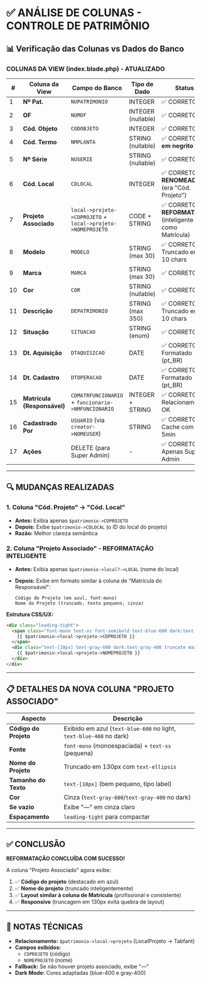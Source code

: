 # ✅ ANÁLISE DE COLUNAS - CONTROLE DE PATRIMÔNIO

## 📊 Verificação das Colunas vs Dados do Banco

### **COLUNAS DA VIEW (index.blade.php) - ATUALIZADO**

| # | Coluna da View | Campo do Banco | Tipo de Dado | Status |
|---|---|---|---|---|
| 1 | **Nº Pat.** | `NUPATRIMONIO` | INTEGER | ✅ CORRETO |
| 2 | **OF** | `NUMOF` | INTEGER (nullable) | ✅ CORRETO |
| 3 | **Cód. Objeto** | `CODOBJETO` | INTEGER | ✅ CORRETO |
| 4 | **Cód. Termo** | `NMPLANTA` | STRING (nullable) | ✅ CORRETO - **em negrito** |
| 5 | **Nº Série** | `NUSERIE` | STRING (nullable) | ✅ CORRETO |
| 6 | **Cód. Local** | `CDLOCAL` | INTEGER | ✅ CORRETO - **RENOMEADO** (era "Cód. Projeto") |
| 7 | **Projeto Associado** | `local->projeto->CDPROJETO` + `local->projeto->NOMEPROJETO` | CODE + STRING | ✅ CORRETO - **REFORMATADO** (inteligente como Matrícula) |
| 8 | **Modelo** | `MODELO` | STRING (max 30) | ✅ CORRETO - Truncado em 10 chars |
| 9 | **Marca** | `MARCA` | STRING (max 30) | ✅ CORRETO |
| 10 | **Cor** | `COR` | STRING (nullable) | ✅ CORRETO |
| 11 | **Descrição** | `DEPATRIMONIO` | STRING (max 350) | ✅ CORRETO - Truncado em 10 chars |
| 12 | **Situação** | `SITUACAO` | STRING (enum) | ✅ CORRETO |
| 13 | **Dt. Aquisição** | `DTAQUISICAO` | DATE | ✅ CORRETO - Formatado (pt_BR) |
| 14 | **Dt. Cadastro** | `DTOPERACAO` | DATE | ✅ CORRETO - Formatado (pt_BR) |
| 15 | **Matrícula (Responsável)** | `CDMATRFUNCIONARIO` + `funcionario->NMFUNCIONARIO` | INTEGER + STRING | ✅ CORRETO - Relacionamento OK |
| 16 | **Cadastrado Por** | `USUARIO` (via `creator->NOMEUSER`) | STRING | ✅ CORRETO - Cache com 5min |
| 17 | **Ações** | DELETE (para Super Admin) | - | ✅ CORRETO - Apenas Super Admin |

---

## 🔍 MUDANÇAS REALIZADAS

### **1. Coluna "Cód. Projeto" → "Cód. Local"**
- **Antes:** Exibia apenas `$patrimonio->CDPROJETO`
- **Depois:** Exibe `$patrimonio->CDLOCAL` (o ID do local do projeto)
- **Razão:** Melhor clareza semântica

### **2. Coluna "Projeto Associado" - REFORMATAÇÃO INTELIGENTE**
- **Antes:** Exibia apenas `$patrimonio->local?->LOCAL` (nome do local)
- **Depois:** Exibe em formato similar à coluna de "Matrícula do Responsável":
  
  ```blade
  Código do Projeto (em azul, font-mono)
  Nome do Projeto (truncado, texto pequeno, cinza)
  ```

**Estrutura CSS/UX:**
```html
<div class="leading-tight">
  <span class="font-mono text-xs font-semibold text-blue-600 dark:text-blue-400">
    {{ $patrimonio->local->projeto->CDPROJETO }}
  </span>
  <div class="text-[10px] text-gray-600 dark:text-gray-400 truncate max-w-[130px]">
    {{ $patrimonio->local->projeto->NOMEPROJETO }}
  </div>
</div>
```

---

## 📋 DETALHES DA NOVA COLUNA "PROJETO ASSOCIADO"

| Aspecto | Descrição |
|--------|-----------|
| **Código do Projeto** | Exibido em azul (`text-blue-600` no light, `text-blue-400` no dark) |
| **Fonte** | `font-mono` (monoespaciada) + `text-xs` (pequena) |
| **Nome do Projeto** | Truncado em 130px com `text-ellipsis` |
| **Tamanho do Texto** | `text-[10px]` (bem pequeno, tipo label) |
| **Cor** | Cinza (`text-gray-600`/`text-gray-400` no dark) |
| **Se vazio** | Exibe "—" em cinza claro |
| **Espaçamento** | `leading-tight` para compactar |

---

## ✅ CONCLUSÃO

**REFORMATAÇÃO CONCLUÍDA COM SUCESSO!**

A coluna "Projeto Associado" agora exibe:
1. ✅ **Código do projeto** (destacado em azul)
2. ✅ **Nome do projeto** (truncado inteligentemente)
3. ✅ **Layout similar à coluna de Matrícula** (profissional e consistente)
4. ✅ **Responsive** (truncagem em 130px evita quebra de layout)

---

## 📌 NOTAS TÉCNICAS

- **Relacionamento:** `$patrimonio->local->projeto` (LocalProjeto → Tabfant)
- **Campos exibidos:** 
  - `CDPROJETO` (código)
  - `NOMEPROJETO` (nome)
- **Fallback:** Se não houver projeto associado, exibe "—"
- **Dark Mode:** Cores adaptadas (blue-400 e gray-400)




